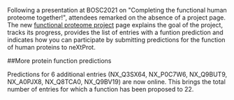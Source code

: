Following a presentation at BOSC2021 on &quot;Completing the functional human proteome together!&quot;, attendees remarked on the absence of a project page. The new [functional proteome project](../about/functional-proteome-project) page explains the goal of the project, tracks its progress, provides the list of entries with a funtion prediction and indicates how you can participate by submitting predictions for the function of human proteins to neXtProt.

##More protein function predictions

Predictions for 6 additional entries (NX\_Q3SX64, NX\_P0C7W6, NX\_Q9BUT9, NX\_A0PJX8, NX\_Q8TCA0, NX\_Q9BV19) are now online. This brings the total number of entries for which a function has been proposed to 22.
